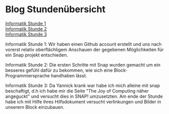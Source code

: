 # Blog Stundenübersicht

[Informatik Stunde 1](#1)  
[Informatik Stunde 2](#2)  
[Informatik Stunde 3](#3)  


<a name="1"></a>Informatik Stunde 1: Wir haben einen Github account erstellt und uns nach vorerst relativ oberflächligem Anschauen der gegebenen Möglichkeiten für ein Snap projekt entschieden.

<a name="2"></a>Informatik Stunde 2: Die ersten Schritte mit Snap wurden gemacht um ein besseres gefühl dafür zu bekommen, wie sich eine Block-Programmiersprache handhaben lässt.

<a name="3"></a>Informatik Stunde 3: Da Yannick krank war habe ich mich alleine mit snap beschaftigt, d.h ich habe mir die Seite "The Joy of Computing näher angeguckt" und versucht dies in SNAP! umzusetzten. Am ende der Stunde habe ich mit Hilfe ihres Hilfsdokument versucht verlinkungen und Bilder in unserern Block einzubauen.
